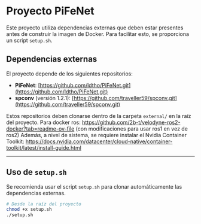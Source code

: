 # Proyecto PiFeNet

Este proyecto utiliza dependencias externas que deben estar presentes antes de construir la imagen de Docker. Para facilitar esto, se proporciona un script `setup.sh`.

## Dependencias externas

El proyecto depende de los siguientes repositorios:

- **PiFeNet**: [https://github.com/ldtho/PiFeNet.git](https://github.com/ldtho/PiFeNet.git)  
- **spconv** (versión 1.2.1): [https://github.com/traveller59/spconv.git](https://github.com/traveller59/spconv.git)

Estos repositorios deben clonarse dentro de la carpeta `external/` en la raíz del proyecto.
Para docker ros: https://github.com/2b-t/velodyne-ros2-docker?tab=readme-ov-file (con modificaciones para usar ros1 en vez de ros2)
Además, a nivel de sistema, se requiere instalar el Nvidia Container Toolkit: https://docs.nvidia.com/datacenter/cloud-native/container-toolkit/latest/install-guide.html

---

## Uso de `setup.sh`

Se recomienda usar el script `setup.sh` para clonar automáticamente las dependencias externas.  

```bash
# Desde la raíz del proyecto
chmod +x setup.sh
./setup.sh